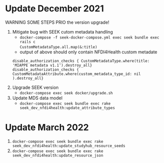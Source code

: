 # Update December 2021
 WARNING SOME STEPS PRIO the version upgrade! 
1. Mitigate bug with SEEK cutom metadata handling
   - `docker-compose -f seek-docker-compose.yml exec seek bundle exec rails c`  
    `CustomMetadataType.all.map(&:title)`
   - output of above should only contain NFDI4Health custom metadate
    ```
    disable_authorization_checks { CustomMetadataType.where(title: 'MIAPPE metadata v1.1').destroy_all}
    disable_authorization_checks { CustomMetadataAttribute.where(custom_metadata_type_id: nil ).destroy_all}
    ```
2. Upgrade SEEK  version
   - `docker-compose exec seek docker/upgrade.sh` 
3. Update MDS data model 
   - `docker-compose exec seek bundle exec rake seek_dev_nfdi4health:update_attribute_types`

# Update March 2022
1. `docker-compose exec seek bundle exec rake seek_dev_nfdi4health:update_studyhub_resource_seeds`
2. `docker-compose exec seek bundle exec rake seek_dev_nfdi4health:update_resource_json`